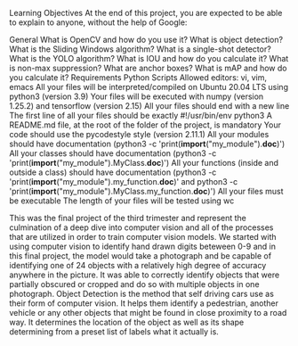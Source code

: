 Learning Objectives
At the end of this project, you are expected to be able to explain to anyone, without the help of Google:

General
What is OpenCV and how do you use it?
What is object detection?
What is the Sliding Windows algorithm?
What is a single-shot detector?
What is the YOLO algorithm?
What is IOU and how do you calculate it?
What is non-max suppression?
What are anchor boxes?
What is mAP and how do you calculate it?
Requirements
Python Scripts
Allowed editors: vi, vim, emacs
All your files will be interpreted/compiled on Ubuntu 20.04 LTS using python3 (version 3.9)
Your files will be executed with numpy (version 1.25.2) and tensorflow (version 2.15)
All your files should end with a new line
The first line of all your files should be exactly #!/usr/bin/env python3
A README.md file, at the root of the folder of the project, is mandatory
Your code should use the pycodestyle style (version 2.11.1)
All your modules should have documentation (python3 -c 'print(__import__("my_module").__doc__)')
All your classes should have documentation (python3 -c 'print(__import__("my_module").MyClass.__doc__)')
All your functions (inside and outside a class) should have documentation (python3 -c 'print(__import__("my_module").my_function.__doc__)' and python3 -c 'print(__import__("my_module").MyClass.my_function.__doc__)')
All your files must be executable
The length of your files will be tested using wc

This was the final project of the third trimester and represent the culmination of a deep dive into computer vision and all of the processes that are utilized in order to train computer vision models. We started with using computer vision to identify hand drawn digits beteween 0-9 and in this final project, the model would take a photograph and be capable of identifying one of 24 objects with a relatively high degree of accuracy anywhere in the picture. It was able to correctly identify objects that were partially obscured or cropped and do so with multiple objects in one photograph. Object Detection is the method that self driving cars use as their form of computer vision. It helps them identify a pedestrian, another vehicle or any other objects that might be found in close proximity to a road way. It determines the location of the object as well as its shape determining from a preset list of labels what it actually is.
